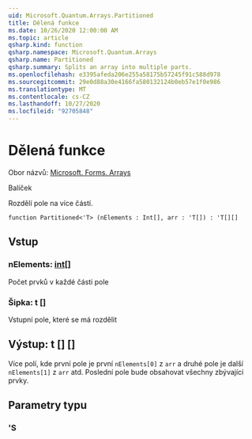 ```yaml
---
uid: Microsoft.Quantum.Arrays.Partitioned
title: Dělená funkce
ms.date: 10/26/2020 12:00:00 AM
ms.topic: article
qsharp.kind: function
qsharp.namespace: Microsoft.Quantum.Arrays
qsharp.name: Partitioned
qsharp.summary: Splits an array into multiple parts.
ms.openlocfilehash: e3395afeda206e255a58175b57245f91c588d978
ms.sourcegitcommit: 29e0d88a30e4166fa580132124b0eb57e1f0e986
ms.translationtype: MT
ms.contentlocale: cs-CZ
ms.lasthandoff: 10/27/2020
ms.locfileid: "92705848"
---
```

# <a name="partitioned-function"></a>Dělená funkce

Obor názvů: [Microsoft. Forms. Arrays](xref:Microsoft.Quantum.Arrays)

Balíček [](https://nuget.org/packages/)


Rozdělí pole na více částí.

```qsharp
function Partitioned<'T> (nElements : Int[], arr : 'T[]) : 'T[][]
```


## <a name="input"></a>Vstup

### <a name="nelements--int"></a>nElements: [int](xref:microsoft.quantum.lang-ref.int)[]

Počet prvků v každé části pole


### <a name="arr--t"></a>Šipka: t []

Vstupní pole, které se má rozdělit



## <a name="output--t"></a>Výstup: t [] []

Více polí, kde první pole je první `nElements[0]` z `arr` a druhé pole je další `nElements[1]` z `arr` atd. Poslední pole bude obsahovat všechny zbývající prvky.

## <a name="type-parameters"></a>Parametry typu

### <a name="t"></a>'S

